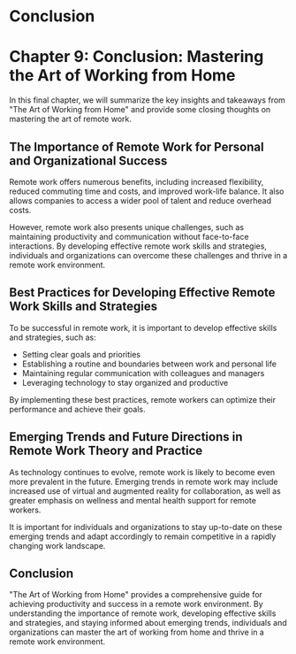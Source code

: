 # Conclusion

Chapter 9: Conclusion: Mastering the Art of Working from Home
=============================================================

In this final chapter, we will summarize the key insights and takeaways from "The Art of Working from Home" and provide some closing thoughts on mastering the art of remote work.

The Importance of Remote Work for Personal and Organizational Success
---------------------------------------------------------------------

Remote work offers numerous benefits, including increased flexibility, reduced commuting time and costs, and improved work-life balance. It also allows companies to access a wider pool of talent and reduce overhead costs.

However, remote work also presents unique challenges, such as maintaining productivity and communication without face-to-face interactions. By developing effective remote work skills and strategies, individuals and organizations can overcome these challenges and thrive in a remote work environment.

Best Practices for Developing Effective Remote Work Skills and Strategies
-------------------------------------------------------------------------

To be successful in remote work, it is important to develop effective skills and strategies, such as:

* Setting clear goals and priorities
* Establishing a routine and boundaries between work and personal life
* Maintaining regular communication with colleagues and managers
* Leveraging technology to stay organized and productive

By implementing these best practices, remote workers can optimize their performance and achieve their goals.

Emerging Trends and Future Directions in Remote Work Theory and Practice
------------------------------------------------------------------------

As technology continues to evolve, remote work is likely to become even more prevalent in the future. Emerging trends in remote work may include increased use of virtual and augmented reality for collaboration, as well as greater emphasis on wellness and mental health support for remote workers.

It is important for individuals and organizations to stay up-to-date on these emerging trends and adapt accordingly to remain competitive in a rapidly changing work landscape.

Conclusion
----------

"The Art of Working from Home" provides a comprehensive guide for achieving productivity and success in a remote work environment. By understanding the importance of remote work, developing effective skills and strategies, and staying informed about emerging trends, individuals and organizations can master the art of working from home and thrive in a remote work environment.